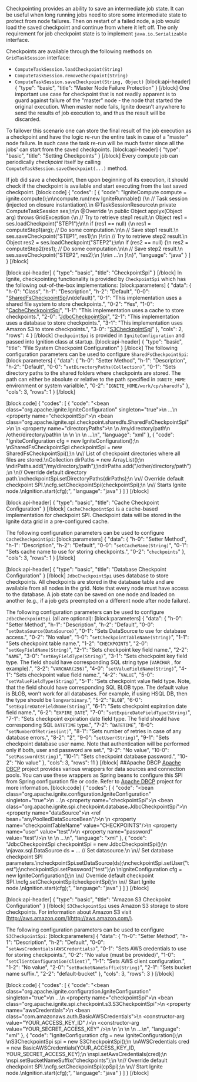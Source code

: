 Checkpointing provides an ability to save an intermediate job state. It can be useful when long running jobs need to store some intermediate state to protect from node failures. Then on restart of a failed node, a job would load the saved checkpoint and continue from where it left off. The only requirement for job checkpoint state is to implement `java.io.Serializable` interface.

Checkpoints are available through the following methods on `GridTaskSession` interface:
* `ComputeTaskSession.loadCheckpoint(String)`
* `ComputeTaskSession.removeCheckpoint(String)`
* `ComputeTaskSession.saveCheckpoint(String, Object)`
[block:api-header]
{
  "type": "basic",
  "title": "Master Node Failure Protection"
}
[/block]
One important use case for checkpoint that is not readily apparent is to guard against failure of the "master" node - the node that started the original execution. When master node fails, Ignite doesn’t anywhere to send the results of job execution to, and thus the result will be discarded.

To failover this scenario one can store the final result of the job execution as a checkpoint and have the logic re-run the entire task in case of a "master" node failure. In such case the task re-run will be much faster since all the jobs' can start from the saved checkpoints.
[block:api-header]
{
  "type": "basic",
  "title": "Setting Checkpoints"
}
[/block]
Every compute job can periodically *checkpoint* itself by calling `ComputeTaskSession.saveCheckpoint(...)` method.

If job did save a checkpoint, then upon beginning of its execution, it should check if the checkpoint is available and start executing from the last saved checkpoint.
[block:code]
{
  "codes": [
    {
      "code": "IgniteCompute compute = ignite.compute();\n\ncompute.run(new IgniteRunnable() {\n  // Task session (injected on closure instantiation).\n  @TaskSessionResource\n  private ComputeTaskSession ses;\n\n  @Override \n  public Object applyx(Object arg) throws GridException {\n    // Try to retrieve step1 result.\n    Object res1 = ses.loadCheckpoint(\"STEP1\");\n\n    if (res1 == null) {\n      res1 = computeStep1(arg); // Do some computation.\n\n      // Save step1 result.\n      ses.saveCheckpoint(\"STEP1\", res1);\n    }\n\n    // Try to retrieve step2 result.\n    Object res2 = ses.loadCheckpoint(\"STEP2\");\n\n    if (res2 == null) {\n      res2 = computeStep2(res1); // Do some computation.\n\n      // Save step2 result.\n      ses.saveCheckpoint(\"STEP2\", res2);\n    }\n\n    ...\n  }\n}",
      "language": "java"
    }
  ]
}
[/block]

[block:api-header]
{
  "type": "basic",
  "title": "CheckpointSpi"
}
[/block]
In Ignite, checkpointing functionality is provided by `CheckpointSpi` which has the following out-of-the-box implementations:
[block:parameters]
{
  "data": {
    "h-0": "Class",
    "h-1": "Description",
    "h-2": "Default",
    "0-0": "[SharedFsCheckpointSpi](#file-system-checkpoint-configuration)\n(default)",
    "0-1": "This implementation uses a shared file system to store checkpoints.",
    "0-2": "Yes",
    "1-0": "[CacheCheckpointSpi](#cache-checkpoint-configuration)",
    "1-1": "This implementation uses a cache to store checkpoints.",
    "2-0": "[JdbcCheckpointSpi](#database-checkpoint-configuration)",
    "2-1": "This implementation uses a database to store checkpoints.",
    "3-1": "This implementation uses Amazon S3 to store checkpoints.",
    "3-0": "[S3CheckpointSpi](#amazon-s3-checkpoint-configuration)"
  },
  "cols": 2,
  "rows": 4
}
[/block]
`CheckpointSpi` is provided in `IgniteConfiguration` and passed into Ignition class at startup. 
[block:api-header]
{
  "type": "basic",
  "title": "File System Checkpoint Configuration"
}
[/block]
The following configuration parameters can be used to configure `SharedFsCheckpointSpi`:
[block:parameters]
{
  "data": {
    "h-0": "Setter Method",
    "h-1": "Description",
    "h-2": "Default",
    "0-0": "`setDirectoryPaths(Collection)`",
    "0-1": "Sets directory paths to the shared folders where checkpoints are stored. The path can either be absolute or relative to the path specified in `IGNITE_HOME` environment or system varialble.",
    "0-2": "`IGNITE_HOME/work/cp/sharedfs`"
  },
  "cols": 3,
  "rows": 1
}
[/block]

[block:code]
{
  "codes": [
    {
      "code": "<bean class=\"org.apache.ignite.IgniteConfiguration\" singleton=\"true\">\n  ...\n  <property name=\"checkpointSpi\">\n    <bean class=\"org.apache.ignite.spi.checkpoint.sharedfs.SharedFsCheckpointSpi\">\n    <!-- Change to shared directory path in your environment. -->\n      <property name=\"directoryPaths\">\n        <list>\n          <value>/my/directory/path</value>\n          <value>/other/directory/path</value>\n        </list>\n      </property>\n    </bean>\n  </property>\n  ...\n</bean>",
      "language": "xml"
    },
    {
      "code": "IgniteConfiguration cfg = new IgniteConfiguration();\n \nSharedFsCheckpointSpi checkpointSpi = new SharedFsCheckpointSpi();\n \n// List of checkpoint directories where all files are stored.\nCollection<String> dirPaths = new ArrayList<String>();\n \ndirPaths.add(\"/my/directory/path\");\ndirPaths.add(\"/other/directory/path\");\n \n// Override default directory path.\ncheckpointSpi.setDirectoryPaths(dirPaths);\n \n// Override default checkpoint SPI.\ncfg.setCheckpointSpi(checkpointSpi);\n \n// Starts Ignite node.\nIgnition.start(cfg);",
      "language": "java"
    }
  ]
}
[/block]

[block:api-header]
{
  "type": "basic",
  "title": "Cache Checkpoint Configuration"
}
[/block]
`CacheCheckpointSpi` is a cache-based implementation for checkpoint SPI. Checkpoint data will be stored in the Ignite data grid in a pre-configured cache. 

The following configuration parameters can be used to configure `CacheCheckpointSpi`:
[block:parameters]
{
  "data": {
    "h-0": "Setter Method",
    "h-1": "Description",
    "h-2": "Default",
    "0-0": "`setCacheName(String)`",
    "0-1": "Sets cache name to use for storing checkpoints.",
    "0-2": "`checkpoints`"
  },
  "cols": 3,
  "rows": 1
}
[/block]

[block:api-header]
{
  "type": "basic",
  "title": "Database Checkpoint Configuration"
}
[/block]
`JdbcCheckpointSpi` uses database to store checkpoints. All checkpoints are stored in the database table and are available from all nodes in the grid. Note that every node must have access to the database. A job state can be saved on one node and loaded on another (e.g., if a job gets preempted on a different node after node failure).

The following configuration parameters can be used to configure `JdbcCheckpointSpi` (all are optional):
[block:parameters]
{
  "data": {
    "h-0": "Setter Method",
    "h-1": "Description",
    "h-2": "Default",
    "0-0": "`setDataSource(DataSource)`",
    "0-1": "Sets DataSource to use for database access.",
    "0-2": "No value",
    "1-0": "`setCheckpointTableName(String)`",
    "1-1": "Sets checkpoint table name.",
    "1-2": "`CHECKPOINTS`",
    "2-0": "`setKeyFieldName(String)`",
    "2-1": "Sets checkpoint key field name.",
    "2-2": "`NAME`",
    "3-0": "`setKeyFieldType(String)`",
    "3-1": "Sets checkpoint key field type. The field should have corresponding SQL string type (`VARCHAR` , for example).",
    "3-2": "`VARCHAR(256)`",
    "4-0": "`setValueFieldName(String)`",
    "4-1": "Sets checkpoint value field name.",
    "4-2": "`VALUE`",
    "5-0": "`setValueFieldType(String)`",
    "5-1": "Sets checkpoint value field type. Note, that the field should have corresponding SQL BLOB type. The default value is BLOB, won’t work for all databases. For example, if using HSQL DB, then the type should be `longvarbinary`.",
    "5-2": "`BLOB`",
    "6-0": "`setExpireDateFieldName(String)`",
    "6-1": "Sets checkpoint expiration date field name.",
    "6-2": "`EXPIRE_DATE`",
    "7-0": "`setExpireDateFieldType(String)`",
    "7-1": "Sets checkpoint expiration date field type. The field should have corresponding SQL `DATETIME` type.",
    "7-2": "`DATETIME`",
    "8-0": "`setNumberOfRetries(int)`",
    "8-1": "Sets number of retries in case of any database errors.",
    "8-2": "2",
    "9-0": "`setUser(String)`",
    "9-1": "Sets checkpoint database user name. Note that authentication will be performed only if both, user and password are set.",
    "9-2": "No value",
    "10-0": "`setPassword(String)`",
    "10-1": "Sets checkpoint database password.",
    "10-2": "No value"
  },
  "cols": 3,
  "rows": 11
}
[/block]
##Apache DBCP
[Apache DBCP](http://commons.apache.org/proper/commons-dbcp/) project provides various wrappers for data sources and connection pools. You can use these wrappers as Spring beans to configure this SPI from Spring configuration file or code. Refer to [Apache DBCP](http://commons.apache.org/proper/commons-dbcp/) project for more information.
[block:code]
{
  "codes": [
    {
      "code": "<bean class=\"org.apache.ignite.configuration.IgniteConfiguration\" singleton=\"true\">\n  ...\n  <property name=\"checkpointSpi\">\n    <bean class=\"org.apache.ignite.spi.checkpoint.database.JdbcCheckpointSpi\">\n      <property name=\"dataSource\">\n        <ref bean=\"anyPoolledDataSourceBean\"/>\n      </property>\n      <property name=\"checkpointTableName\" value=\"CHECKPOINTS\"/>\n      <property name=\"user\" value=\"test\"/>\n      <property name=\"password\" value=\"test\"/>\n    </bean>\n  </property>\n  ...\n</bean>",
      "language": "xml"
    },
    {
      "code": "JdbcCheckpointSpi checkpointSpi = new JdbcCheckpointSpi();\n \njavax.sql.DataSource ds = ... // Set datasource.\n \n// Set database checkpoint SPI parameters.\ncheckpointSpi.setDataSource(ds);\ncheckpointSpi.setUser(\"test\");\ncheckpointSpi.setPassword(\"test\");\n \nIgniteConfiguration cfg = new IgniteConfiguration();\n \n// Override default checkpoint SPI.\ncfg.setCheckpointSpi(checkpointSpi);\n \n// Start Ignite node.\nIgnition.start(cfg);",
      "language": "java"
    }
  ]
}
[/block]

[block:api-header]
{
  "type": "basic",
  "title": "Amazon S3 Checkpoint Configuration"
}
[/block]
`S3CheckpointSpi` uses Amazon S3 storage to store checkpoints. For information about Amazon S3 visit [http://aws.amazon.com/](http://aws.amazon.com/).

The following configuration parameters can be used to configure `S3CheckpointSpi`:
[block:parameters]
{
  "data": {
    "h-0": "Setter Method",
    "h-1": "Description",
    "h-2": "Default",
    "0-0": "`setAwsCredentials(AWSCredentials)`",
    "0-1": "Sets AWS credentials to use for storing checkpoints.",
    "0-2": "No value (must be provided)",
    "1-0": "`setClientConfiguration(Client)`",
    "1-1": "Sets AWS client configuration.",
    "1-2": "No value",
    "2-0": "`setBucketNameSuffix(String)`",
    "2-1": "Sets bucket name suffix.",
    "2-2": "default-bucket"
  },
  "cols": 3,
  "rows": 3
}
[/block]

[block:code]
{
  "codes": [
    {
      "code": "<bean class=\"org.apache.ignite.configuration.IgniteConfiguration\" singleton=\"true\">\n  ...\n  <property name=\"checkpointSpi\">\n    <bean class=\"org.apache.ignite.spi.checkpoint.s3.S3CheckpointSpi\">\n      <property name=\"awsCredentials\">\n        <bean class=\"com.amazonaws.auth.BasicAWSCredentials\">\n          <constructor-arg value=\"YOUR_ACCESS_KEY_ID\" />\n          <constructor-arg value=\"YOUR_SECRET_ACCESS_KEY\" />\n        </bean>\n      </property>\n    </bean>\n  </property>\n  ...\n</bean>",
      "language": "xml"
    },
    {
      "code": "IgniteConfiguration cfg = new IgniteConfiguration();\n \nS3CheckpointSpi spi = new S3CheckpointSpi();\n \nAWSCredentials cred = new BasicAWSCredentials(YOUR_ACCESS_KEY_ID, YOUR_SECRET_ACCESS_KEY);\n \nspi.setAwsCredentials(cred);\n \nspi.setBucketNameSuffix(\"checkpoints\");\n \n// Override default checkpoint SPI.\ncfg.setCheckpointSpi(cpSpi);\n \n// Start Ignite node.\nIgnition.start(cfg);",
      "language": "java"
    }
  ]
}
[/block]